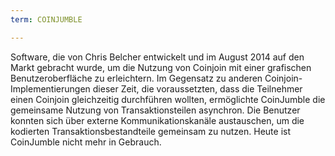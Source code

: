 ```yaml
---
term: COINJUMBLE

---
```

Software, die von Chris Belcher entwickelt und im August 2014 auf den Markt gebracht wurde, um die Nutzung von Coinjoin mit einer grafischen Benutzeroberfläche zu erleichtern. Im Gegensatz zu anderen Coinjoin-Implementierungen dieser Zeit, die voraussetzten, dass die Teilnehmer einen Coinjoin gleichzeitig durchführen wollten, ermöglichte CoinJumble die gemeinsame Nutzung von Transaktionsteilen asynchron. Die Benutzer konnten sich über externe Kommunikationskanäle austauschen, um die kodierten Transaktionsbestandteile gemeinsam zu nutzen. Heute ist CoinJumble nicht mehr in Gebrauch.